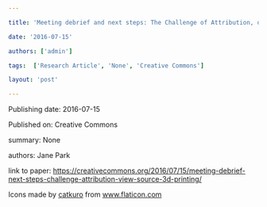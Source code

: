 ---
title: 'Meeting debrief and next steps: The Challenge of Attribution, or “View Source,” in 3D Printing'
date: '2016-07-15'
authors: ['admin']
tags:  ['Research Article', 'None', 'Creative Commons']
layout: 'post'
---
Publishing date: 2016-07-15

Published on: Creative Commons

summary: None

authors: Jane Park

link to paper: https://creativecommons.org/2016/07/15/meeting-debrief-next-steps-challenge-attribution-view-source-3d-printing/

Icons made by <a href="https://www.flaticon.com/free-icon/bookshelves_3576884" title="catkuro">catkuro</a> from <a href="https://www.flaticon.com/" title="Flaticon"> www.flaticon.com</a>